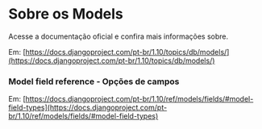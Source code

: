 # Sobre os Models
Acesse a documentação oficial e confira mais informações sobre.

Em: [https://docs.djangoproject.com/pt-br/1.10/topics/db/models/](https://docs.djangoproject.com/pt-br/1.10/topics/db/models/)


### Model field reference - Opções de campos
Em: [https://docs.djangoproject.com/pt-br/1.10/ref/models/fields/#model-field-types](https://docs.djangoproject.com/pt-br/1.10/ref/models/fields/#model-field-types)

